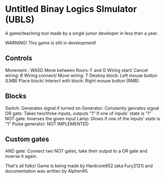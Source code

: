 # Untitled Binay Logics SImulator (UBLS)

A game/teaching tool made by a single junior developer in less than a year.

WARNING! This game is still in development!

## Controls
Movement : WASD
Move between floors: F and G
Wiring start/ Cancel wiring: R
Wiring connect/ Move wiring: T
Destroy block: Left mouse button (LMB)
Place block/ Interact with block: Right mouse button (RMB)

## Blocks
Switch: Generates signal if turned on
Generator: Constantly genrates signal
OR gate: Takes two/three inputs, outputs "1" if one of inputs' state is "1"
NOT gate: Inverses the given input
Lamp: Glows if one of the inputs' state is "1"
Pulse generator: NOT IMPLEMENTED

## Custom gates
AND gate: Connect two NOT gates, take their output to a OR gate and inverse it again.

That's all folks! Game is being made by Hardcore652 (aka Fury2121) and documentation was written by Alphen95.